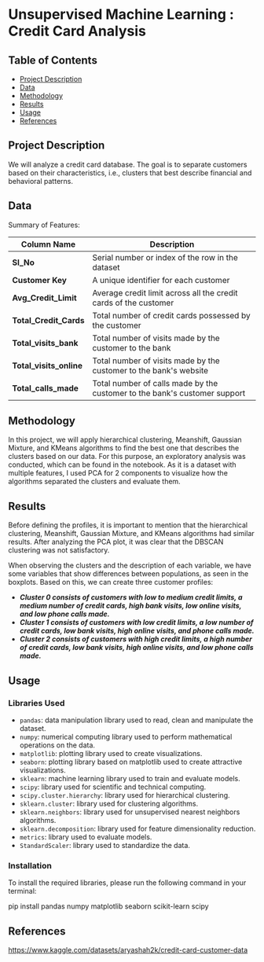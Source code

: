 # Unsupervised Machine Learning : Credit Card Analysis
## Table of Contents

- [Project Description](#project-description)
- [Data](#data)
- [Methodology](#methodology)
- [Results](#results)
- [Usage](#usage)
- [References](#references)

## Project Description

We will analyze a credit card database. The goal is to separate customers based on their characteristics, i.e., clusters that best describe financial and behavioral patterns.

## Data

Summary of Features:

| Column Name        | Description                                                                                     |
| ------------------ | ----------------------------------------------------------------------------------------------- |
| **Sl_No**          | Serial number or index of the row in the dataset                                                |
| **Customer Key**   | A unique identifier for each customer                                                           |
| **Avg_Credit_Limit** | Average credit limit across all the credit cards of the customer                                 |
| **Total_Credit_Cards** | Total number of credit cards possessed by the customer                                         |
| **Total_visits_bank** | Total number of visits made by the customer to the bank                                         |
| **Total_visits_online** | Total number of visits made by the customer to the bank's website                              |
| **Total_calls_made** | Total number of calls made by the customer to the bank's customer support                       |



## Methodology

In this project, we will apply hierarchical clustering, Meanshift, Gaussian Mixture, and KMeans algorithms to find the best one that describes the clusters based on our data. For this purpose, an exploratory analysis was conducted, which can be found in the notebook. As it is a dataset with multiple features, I used PCA for 2 components to visualize how the algorithms separated the clusters and evaluate them.

## Results

Before defining the profiles, it is important to mention that the hierarchical clustering, Meanshift, Gaussian Mixture, and KMeans algorithms had similar results. After analyzing the PCA plot, it was clear that the DBSCAN clustering was not satisfactory.

When observing the clusters and the description of each variable, we have some variables that show differences between populations, as seen in the boxplots. Based on this, we can create three customer profiles:

- ***Cluster 0 consists of customers with low to medium credit limits, a medium number of credit cards, high bank visits, low online visits, and low phone calls made.***
- ***Cluster 1 consists of customers with low credit limits, a low number of credit cards, low bank visits, high online visits, and phone calls made.***
- ***Cluster 2 consists of customers with high credit limits, a high number of credit cards, low bank visits, high online visits, and low phone calls made.***




## Usage

### Libraries Used
- `pandas`: data manipulation library used to read, clean and manipulate the dataset.
- `numpy`: numerical computing library used to perform mathematical operations on the data.
- `matplotlib`: plotting library used to create visualizations.
- `seaborn`: plotting library based on matplotlib used to create attractive visualizations.
- `sklearn`: machine learning library used to train and evaluate models.
- `scipy`: library used for scientific and technical computing.
- `scipy.cluster.hierarchy`: library used for hierarchical clustering.
- `sklearn.cluster`: library used for clustering algorithms.
- `sklearn.neighbors`: library used for unsupervised nearest neighbors algorithms.
- `sklearn.decomposition`: library used for feature dimensionality reduction.
- `metrics`: library used to evaluate models.
- `StandardScaler`: library used to standardize the data.

### Installation
To install the required libraries, please run the following command in your terminal:

pip install pandas numpy matplotlib seaborn scikit-learn scipy

## References
https://www.kaggle.com/datasets/aryashah2k/credit-card-customer-data
